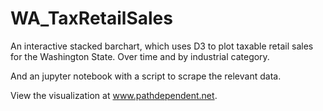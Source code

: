 # WA_TaxRetailSales

An interactive stacked barchart, which uses D3 to plot taxable retail sales for the Washington State. Over time and by industrial category.

And an jupyter notebook with a script to scrape the relevant data.

View the visualization at www.pathdependent.net.
